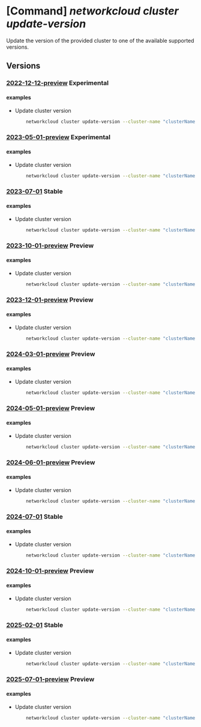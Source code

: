 # [Command] _networkcloud cluster update-version_

Update the version of the provided cluster to one of the available supported versions.

## Versions

### [2022-12-12-preview](/Resources/mgmt-plane/L3N1YnNjcmlwdGlvbnMve30vcmVzb3VyY2Vncm91cHMve30vcHJvdmlkZXJzL21pY3Jvc29mdC5uZXR3b3JrY2xvdWQvY2x1c3RlcnMve30vdXBkYXRldmVyc2lvbg==/2022-12-12-preview.xml) **Experimental**

<!-- mgmt-plane /subscriptions/{}/resourcegroups/{}/providers/microsoft.networkcloud/clusters/{}/updateversion 2022-12-12-preview -->

#### examples

- Update cluster version
    ```bash
        networkcloud cluster update-version --cluster-name "clusterName" --target-cluster-version "2.0" --resource-group "resourceGroupName"
    ```

### [2023-05-01-preview](/Resources/mgmt-plane/L3N1YnNjcmlwdGlvbnMve30vcmVzb3VyY2Vncm91cHMve30vcHJvdmlkZXJzL21pY3Jvc29mdC5uZXR3b3JrY2xvdWQvY2x1c3RlcnMve30vdXBkYXRldmVyc2lvbg==/2023-05-01-preview.xml) **Experimental**

<!-- mgmt-plane /subscriptions/{}/resourcegroups/{}/providers/microsoft.networkcloud/clusters/{}/updateversion 2023-05-01-preview -->

#### examples

- Update cluster version
    ```bash
        networkcloud cluster update-version --cluster-name "clusterName" --target-cluster-version "2.0" --resource-group "resourceGroupName"
    ```

### [2023-07-01](/Resources/mgmt-plane/L3N1YnNjcmlwdGlvbnMve30vcmVzb3VyY2Vncm91cHMve30vcHJvdmlkZXJzL21pY3Jvc29mdC5uZXR3b3JrY2xvdWQvY2x1c3RlcnMve30vdXBkYXRldmVyc2lvbg==/2023-07-01.xml) **Stable**

<!-- mgmt-plane /subscriptions/{}/resourcegroups/{}/providers/microsoft.networkcloud/clusters/{}/updateversion 2023-07-01 -->

#### examples

- Update cluster version
    ```bash
        networkcloud cluster update-version --cluster-name "clusterName" --target-cluster-version "2.0" --resource-group "resourceGroupName"
    ```

### [2023-10-01-preview](/Resources/mgmt-plane/L3N1YnNjcmlwdGlvbnMve30vcmVzb3VyY2Vncm91cHMve30vcHJvdmlkZXJzL21pY3Jvc29mdC5uZXR3b3JrY2xvdWQvY2x1c3RlcnMve30vdXBkYXRldmVyc2lvbg==/2023-10-01-preview.xml) **Preview**

<!-- mgmt-plane /subscriptions/{}/resourcegroups/{}/providers/microsoft.networkcloud/clusters/{}/updateversion 2023-10-01-preview -->

#### examples

- Update cluster version
    ```bash
        networkcloud cluster update-version --cluster-name "clusterName" --target-cluster-version "2.0" --resource-group "resourceGroupName"
    ```

### [2023-12-01-preview](/Resources/mgmt-plane/L3N1YnNjcmlwdGlvbnMve30vcmVzb3VyY2Vncm91cHMve30vcHJvdmlkZXJzL21pY3Jvc29mdC5uZXR3b3JrY2xvdWQvY2x1c3RlcnMve30vdXBkYXRldmVyc2lvbg==/2023-12-01-preview.xml) **Preview**

<!-- mgmt-plane /subscriptions/{}/resourcegroups/{}/providers/microsoft.networkcloud/clusters/{}/updateversion 2023-12-01-preview -->

#### examples

- Update cluster version
    ```bash
        networkcloud cluster update-version --cluster-name "clusterName" --target-cluster-version "2.0" --resource-group "resourceGroupName"
    ```

### [2024-03-01-preview](/Resources/mgmt-plane/L3N1YnNjcmlwdGlvbnMve30vcmVzb3VyY2Vncm91cHMve30vcHJvdmlkZXJzL21pY3Jvc29mdC5uZXR3b3JrY2xvdWQvY2x1c3RlcnMve30vdXBkYXRldmVyc2lvbg==/2024-03-01-preview.xml) **Preview**

<!-- mgmt-plane /subscriptions/{}/resourcegroups/{}/providers/microsoft.networkcloud/clusters/{}/updateversion 2024-03-01-preview -->

#### examples

- Update cluster version
    ```bash
        networkcloud cluster update-version --cluster-name "clusterName" --target-cluster-version "2.0" --resource-group "resourceGroupName"
    ```

### [2024-05-01-preview](/Resources/mgmt-plane/L3N1YnNjcmlwdGlvbnMve30vcmVzb3VyY2Vncm91cHMve30vcHJvdmlkZXJzL21pY3Jvc29mdC5uZXR3b3JrY2xvdWQvY2x1c3RlcnMve30vdXBkYXRldmVyc2lvbg==/2024-05-01-preview.xml) **Preview**

<!-- mgmt-plane /subscriptions/{}/resourcegroups/{}/providers/microsoft.networkcloud/clusters/{}/updateversion 2024-05-01-preview -->

#### examples

- Update cluster version
    ```bash
        networkcloud cluster update-version --cluster-name "clusterName" --target-cluster-version "2.0" --resource-group "resourceGroupName"
    ```

### [2024-06-01-preview](/Resources/mgmt-plane/L3N1YnNjcmlwdGlvbnMve30vcmVzb3VyY2Vncm91cHMve30vcHJvdmlkZXJzL21pY3Jvc29mdC5uZXR3b3JrY2xvdWQvY2x1c3RlcnMve30vdXBkYXRldmVyc2lvbg==/2024-06-01-preview.xml) **Preview**

<!-- mgmt-plane /subscriptions/{}/resourcegroups/{}/providers/microsoft.networkcloud/clusters/{}/updateversion 2024-06-01-preview -->

#### examples

- Update cluster version
    ```bash
        networkcloud cluster update-version --cluster-name "clusterName" --target-cluster-version "2.0" --resource-group "resourceGroupName"
    ```

### [2024-07-01](/Resources/mgmt-plane/L3N1YnNjcmlwdGlvbnMve30vcmVzb3VyY2Vncm91cHMve30vcHJvdmlkZXJzL21pY3Jvc29mdC5uZXR3b3JrY2xvdWQvY2x1c3RlcnMve30vdXBkYXRldmVyc2lvbg==/2024-07-01.xml) **Stable**

<!-- mgmt-plane /subscriptions/{}/resourcegroups/{}/providers/microsoft.networkcloud/clusters/{}/updateversion 2024-07-01 -->

#### examples

- Update cluster version
    ```bash
        networkcloud cluster update-version --cluster-name "clusterName" --target-cluster-version "2.0" --resource-group "resourceGroupName"
    ```

### [2024-10-01-preview](/Resources/mgmt-plane/L3N1YnNjcmlwdGlvbnMve30vcmVzb3VyY2Vncm91cHMve30vcHJvdmlkZXJzL21pY3Jvc29mdC5uZXR3b3JrY2xvdWQvY2x1c3RlcnMve30vdXBkYXRldmVyc2lvbg==/2024-10-01-preview.xml) **Preview**

<!-- mgmt-plane /subscriptions/{}/resourcegroups/{}/providers/microsoft.networkcloud/clusters/{}/updateversion 2024-10-01-preview -->

#### examples

- Update cluster version
    ```bash
        networkcloud cluster update-version --cluster-name "clusterName" --target-cluster-version "2.0" --resource-group "resourceGroupName"
    ```

### [2025-02-01](/Resources/mgmt-plane/L3N1YnNjcmlwdGlvbnMve30vcmVzb3VyY2Vncm91cHMve30vcHJvdmlkZXJzL21pY3Jvc29mdC5uZXR3b3JrY2xvdWQvY2x1c3RlcnMve30vdXBkYXRldmVyc2lvbg==/2025-02-01.xml) **Stable**

<!-- mgmt-plane /subscriptions/{}/resourcegroups/{}/providers/microsoft.networkcloud/clusters/{}/updateversion 2025-02-01 -->

#### examples

- Update cluster version
    ```bash
        networkcloud cluster update-version --cluster-name "clusterName" --target-cluster-version "2.0" --resource-group "resourceGroupName"
    ```

### [2025-07-01-preview](/Resources/mgmt-plane/L3N1YnNjcmlwdGlvbnMve30vcmVzb3VyY2Vncm91cHMve30vcHJvdmlkZXJzL21pY3Jvc29mdC5uZXR3b3JrY2xvdWQvY2x1c3RlcnMve30vdXBkYXRldmVyc2lvbg==/2025-07-01-preview.xml) **Preview**

<!-- mgmt-plane /subscriptions/{}/resourcegroups/{}/providers/microsoft.networkcloud/clusters/{}/updateversion 2025-07-01-preview -->

#### examples

- Update cluster version
    ```bash
        networkcloud cluster update-version --cluster-name "clusterName" --target-cluster-version "2.0" --resource-group "resourceGroupName"
    ```
